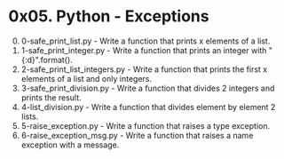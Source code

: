 # 0x05. Python - Exceptions

0. 0-safe_print_list.py - Write a function that prints x elements of a list.
1. 1-safe_print_integer.py - Write a function that prints an integer with "{:d}".format().
2. 2-safe_print_list_integers.py - Write a function that prints the first x elements of a list and only integers.
3. 3-safe_print_division.py - Write a function that divides 2 integers and prints the result.
4. 4-list_division.py - Write a function that divides element by element 2 lists.
5. 5-raise_exception.py - Write a function that raises a type exception.
6. 6-raise_exception_msg.py - Write a function that raises a name exception with a message.

